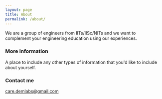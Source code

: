 ```yaml
---
layout: page
title: About
permalink: /about/
---
```


We are a group of engineers from IITs/IISc/NITs and we want to complement your engineering education using our experiences.

### More Information

A place to include any other types of information that you'd like to include about yourself.

### Contact me

[care.demlabs@gmail.com](mailto:care.demlabs@gmail.com)
